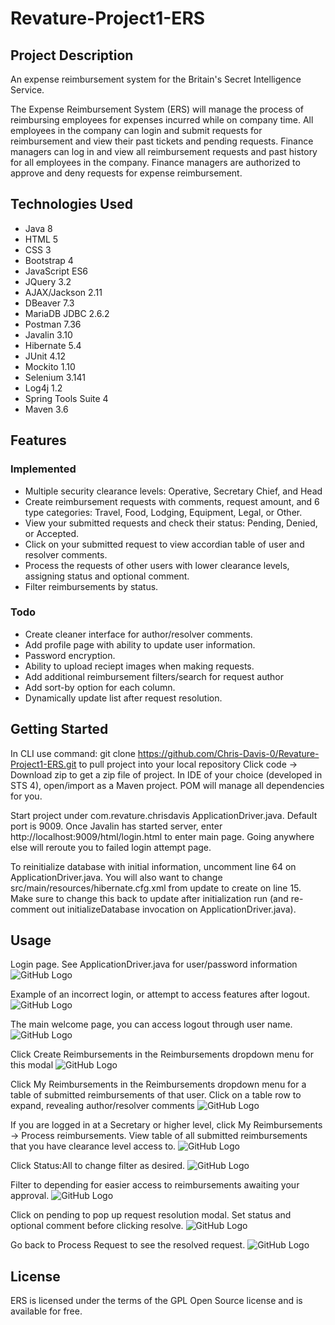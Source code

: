 # Revature-Project1-ERS
## Project Description
An expense reimbursement system for the Britain's Secret Intelligence Service.

The Expense Reimbursement System (ERS) will manage the process of reimbursing employees for expenses incurred while on company time. 
All employees in the company can login and submit requests for reimbursement and view their past tickets and pending requests. 
Finance managers can log in and view all reimbursement requests and past history for all employees in the company. 
Finance managers are authorized to approve and deny requests for expense reimbursement.

## Technologies Used
- Java 8
- HTML 5
- CSS 3
- Bootstrap 4 
- JavaScript ES6
- JQuery 3.2
- AJAX/Jackson 2.11 
- DBeaver 7.3 
- MariaDB JDBC 2.6.2
- Postman 7.36
- Javalin 3.10
- Hibernate 5.4
- JUnit 4.12
- Mockito 1.10
- Selenium 3.141
- Log4j 1.2
- Spring Tools Suite 4
- Maven 3.6

## Features
### Implemented
- Multiple security clearance levels: Operative, Secretary Chief, and Head
- Create reimbursement requests with comments, request amount, and 6 type categories: Travel, Food, Lodging, Equipment, Legal, or Other.
- View your submitted requests and check their status: Pending, Denied, or Accepted.
- Click on your submitted request to view accordian table of user and resolver comments.
- Process the requests of other users with lower clearance levels, assigning status and optional comment.
- Filter reimbursements by status.
### Todo
- Create cleaner interface for author/resolver comments.
- Add profile page with ability to update user information.
- Password encryption.
- Ability to upload reciept images when making requests.
- Add additional reimbursement filters/search for request author
- Add sort-by option for each column.
- Dynamically update list after request resolution.

## Getting Started
In CLI use command: git clone https://github.com/Chris-Davis-0/Revature-Project1-ERS.git to pull project into your local repository
Click code -> Download zip to get a zip file of project.
In IDE of your choice (developed in STS 4), open/import as a Maven project. POM will manage all dependencies for you.

Start project under com.revature.chrisdavis ApplicationDriver.java.
Default port is 9009. Once Javalin has started server, enter http://localhost:9009/html/login.html to enter main page.
Going anywhere else will reroute you to failed login attempt page.

To reinitialize database with initial information, uncomment line 64 on ApplicationDriver.java.
You will also want to change src/main/resources/hibernate.cfg.xml from update to create on line 15.
Make sure to change this back to update after initialization run (and re-comment out initializeDatabase invocation on ApplicationDriver.java).

## Usage
Login page. See ApplicationDriver.java for user/password information
![GitHub Logo](/Readme-images/1.png)


Example of an incorrect login, or attempt to access features after logout.
![GitHub Logo](/Readme-images/10png.png)


The main welcome page, you can access logout through user name.
![GitHub Logo](/Readme-images/2.png)


Click Create Reimbursements in the Reimbursements dropdown menu for this modal
![GitHub Logo](/Readme-images/3.png)


Click My Reimbursements in the Reimbursements dropdown menu for a table of submitted reimbursements of that user.
Click on a table row to expand, revealing author/resolver comments
![GitHub Logo](/Readme-images/4.png)


If you are logged in at a Secretary or higher level, click My Reimbursements -> Process reimbursements.
View table of all submitted reimbursements that you have clearance level access to.
![GitHub Logo](/Readme-images/5.png)


Click Status:All to change filter as desired.
![GitHub Logo](/Readme-images/6.png)


Filter to depending for easier access to reimbursements awaiting your approval.
![GitHub Logo](/Readme-images/7.png)


Click on pending to pop up request resolution modal. Set status and optional comment before clicking resolve.
![GitHub Logo](/Readme-images/8.png)


Go back to Process Request to see the resolved request.
![GitHub Logo](/Readme-images/9.png)

## License
ERS is licensed under the terms of the GPL Open Source license and is available for free.



